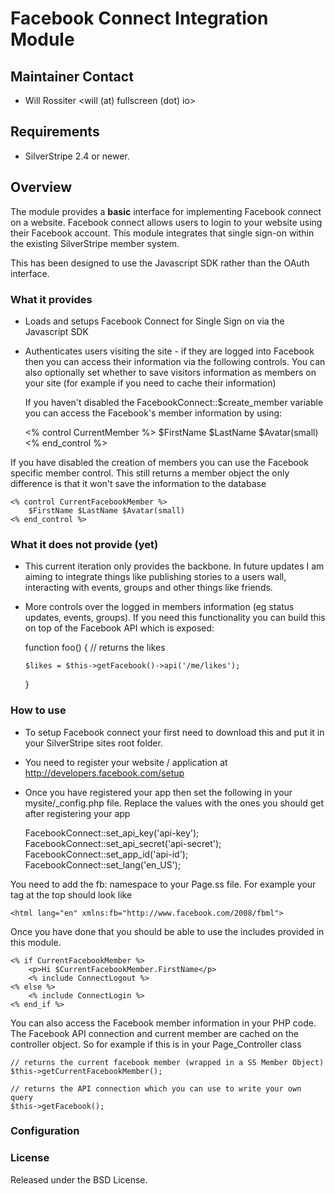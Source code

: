 # Facebook Connect Integration Module

## Maintainer Contact 
 * Will Rossiter 
   <will (at) fullscreen (dot) io>
	
## Requirements
 * SilverStripe 2.4 or newer.

## Overview
The module provides a **basic** interface for implementing Facebook connect on a website. Facebook connect allows users to login to your website
using their Facebook account. This module integrates that single sign-on within the existing SilverStripe member system.

This has been designed to use the Javascript SDK rather than the OAuth interface.

### What it provides

 * Loads and setups Facebook Connect for Single Sign on via the Javascript SDK

 * Authenticates users visiting the site - if they are logged into Facebook then you can access their information via
   the following controls. You can also optionally set whether to save visitors information as members on your site
   (for example if you need to cache their information)
	
   If you haven't disabled the FacebookConnect::$create_member variable you can access the Facebook's member information
   by using:

	<% control CurrentMember %>
		$FirstName $LastName $Avatar(small)
	<% end_control %>
	
If you have disabled the creation of members you can use the Facebook specific member control. This still returns a 
member object the only difference is that it won't save the information to the database

	<% control CurrentFacebookMember %>
		$FirstName $LastName $Avatar(small)
	<% end_control %>
	
### What it does not provide (yet)

  * This current iteration only provides the backbone. In future updates I am aiming to integrate things like publishing
    stories to a users wall, interacting with events, groups and other things like friends.

  * More controls over the logged in members information (eg status updates, events, groups). If you need this functionality you
	can build this on top of the Facebook API which is exposed:

	function foo() {
		// returns the likes
		
		$likes = $this->getFacebook()->api('/me/likes');
	}
	
### How to use

  * To setup Facebook connect your first need to download this and put it in your SilverStripe sites root folder. 
  * You need to register your website / application at http://developers.facebook.com/setup
  * Once you have registered your app then set the following in your mysite/_config.php file. Replace the values with the ones
    you should get after registering your app

	FacebookConnect::set_api_key('api-key');
	FacebookConnect::set_api_secret('api-secret');
	FacebookConnect::set_app_id('api-id');
	FacebookConnect::set_lang('en_US');
	
You need to add the fb: namespace to your Page.ss file. For example your <html> tag at the top should look like

	<html lang="en" xmlns:fb="http://www.facebook.com/2008/fbml">

Once you have done that you should be able to use the includes provided in this module.

	<% if CurrentFacebookMember %>
		<p>Hi $CurrentFacebookMember.FirstName</p>
		<% include ConnectLogout %>
	<% else %>
		<% include ConnectLogin %>
	<% end_if %>

You can also access the Facebook member information in your PHP code. The Facebook API connection and current member are
cached on the controller object. So for example if this is in your Page_Controller class

	// returns the current facebook member (wrapped in a SS Member Object)	
	$this->getCurrentFacebookMember();
	
	// returns the API connection which you can use to write your own query
	$this->getFacebook(); 
	
### Configuration


	
	
### License

Released under the BSD License. 
	

